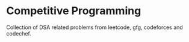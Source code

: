 # Competitive Programming
Collection of DSA related problems from leetcode, gfg, codeforces and codechef.
